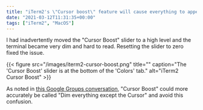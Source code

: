 ```yaml
---
title: "iTerm2's \"Cursor boost\" feature will cause everything to appear dimmed"
date: "2021-03-12T11:31:35+00:00"
tags: ["iTerm2", "MacOS"]
---
```


I had inadvertently moved the "Cursor Boost" slider to a high level and the terminal
became very dim and hard to read. Resetting the slider to zero fixed the issue.

{{< figure src="/images/iterm2-cursor-boost.png" title="" caption="The 'Cursor Boost' slider is at the bottom of the 'Colors' tab." alt="iTerm2 Cursor Boost" >}}

As noted in [this Google Groups
conversation](https://groups.google.com/g/iterm2-discuss/c/sVjKI3VqRcs), "Cursor
Boost" could more accurately be called "Dim everything except the
Cursor" and avoid this confusion.




